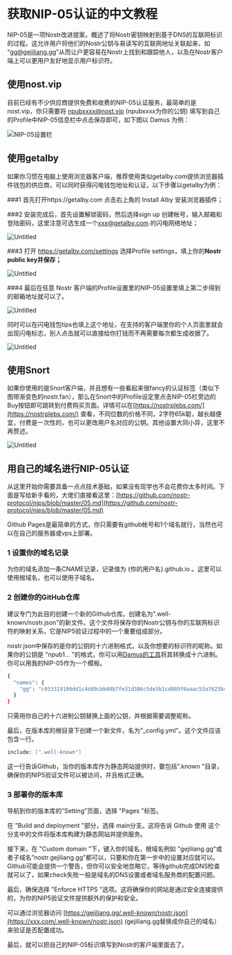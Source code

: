 # 获取NIP-05认证的中文教程

NIP-05是一项Nostr改进提案，概述了将Nostr密钥映射到基于DNS的互联网标识的过程。这允许用户将他们的Nostr公钥与易读写的互联网地址关联起来，如 “gg@gejiliang.gg”从而让户更容易在Nostr上找到和跟踪他人，以及在Nostr客户端上可以更用户友好地显示用户标识符。

## 使用nost.vip

目前已经有不少供应商提供免费和收费的NIP-05认证服务，最简单的是nost.vip，你只需要将 npubxxxx@nost.vip (npubxxxx为你的公钥) 填写到自己的Profile中NIP-05信息栏中点击保存即可，如下图以 Damus 为例：

![NIP-05设置栏](https://nostr.build/i/nostr.build_776d25e68b4f6a47722dfd745f845ba9a3c290296b8b975ced36096bfe66bf5a.png)

## 使用getalby

如果你习惯在电脑上使用浏览器客户端，推荐使用类似getalby.com提供浏览器插件钱包的供应商，可以同时获得闪电钱包地址和认证，以下步骤以getalby为例：

###1 首先打开https://getalby.com 点击右上角的 Install Alby 安装浏览器插件；

###2 安装完成后，首先设置解锁密码，然后选择sign up 创建帐号，输入邮箱和登陆密码，这里注意可选生成一个[xxx@getalby.com](mailto:xxx@getalby.com) 的闪电网络地址；

![Untitled](https://nostr.build/i/nostr.build_40781a8d810c7fc16b3fd5e44647422120ee17b13c26f1bda1c1e0ac4e0f6d45.png)

###3 打开 https://getalby.com/settings 选择Profile settings，填上你的**Nostr public key并保存；**

![Untitled](https://nostr.build/i/nostr.build_006f251663b8b439fdcb37124b8406e67d929b0a1bcd06ab7d60d136da455a2a.png)

###4 最后在任意 Nostr 客户端的Profile设置里的NIP-05设置里填上第二步得到的邮箱地址就可以了。

![Untitled](https://nostr.build/i/nostr.build_d6a08e712e6535552ee994627a4b211eedace448318fa4309c5260675909aa02.png)

同时可以在闪电钱包tips也填上这个地址，在支持的客户端里你的个人页面里就会出现闪电标志，别人点击就可以直接给你打钱而不再需要每次都生成收据了。

![Untitled](https://nostr.build/i/nostr.build_60dde8c5f40205ff2208d9e7b7bffbe878d4509e124ca3bf06d9e6439f5e48b7.png)

## 使用Snort

如果你使用的是Snort客户端，并且想有一些看起来很fancy的认证标签（类似下图带渐变色的nostr.fan），那么在Snort中的Profile设定里点击NIP-05栏旁边的Buy按钮即可跳转到付费购买页面。详情可以在[https://nostrplebs.com/](https://nostrplebs.com/) 查看，不同位数的价格不同，2字符65k聪，越长越便宜，付费是一次性的，也可以更改用户名对应的公钥。其他设置大同小异，这里不再赘述。

![Untitled](https://nostr.build/i/nostr.build_a084a9a3c631f043f0259d4182bce2d3183f9134920efd9077edd7f6a9c32800.png)

## 用自己的域名进行NIP-05认证

从这里开始你需要具备一点点技术基础，如果没有现学也不会花费你太多时间。下面是写给新手看的，大佬们直接看这里：[https://github.com/nostr-protocol/nips/blob/master/05.md](https://github.com/nostr-protocol/nips/blob/master/05.md)

Github Pages是最简单的方式，你只需要有github帐号和1个域名就行，当然也可以在自己的服务器或vps上部署。

### 1 设置你的域名记录

为你的域名添加一条CNAME记录，记录值为 {你的用户名}.github.io 。这里可以使用根域名，也可以使用子域名。

### 2 创建你的GitHub仓库

建议专门为此目的创建一个新的Github仓库。创建名为".well-known/nostr.json"的新文件。这个文件将保存你的Nostr公钥与你的互联网标识符的映射关系，它是NIP5验证过程中的一个重要组成部分。

nostr.json中保存的是你的公钥的十六进制格式，以及你想要的标识符的昵称。如果你的公钥是 "npub1... "的格式，你可以用[Damus的工具](http://damus.io/key)将其转换成十六进制。你可以用我的NIP-05作为一个模板。

```bash
{
  "names": {
    "gg": "c933319100dd1c4dd9cbb40b7fe31d386c5de5b1cd889f6aaac53a7623b48a12"
  }
}
```

只需用你自己的十六进制公钥替换上面的公钥，并根据需要调整昵称。

最后，在版本库的根目录下创建一个新文件，名为"_config.yml"。这个文件应该包含一行。

```bash
include: [".well-known"]
```

这一行告诉Github，当你的版本库作为静态网站提供时，要包括".known "目录，确保你的NIP5验证文件可以被访问，并且格式正确。

### 3 部署你的版本库

导航到你的版本库的”Setting”页面，选择 "Pages "标签。

在 "Build and deployment "部分，选择 main分支。这将告诉 Github 使用 这个分支中的文件将版本库构建为静态网站并提供服务。

接下来，在 "Custom domain "下，键入你的域名，根域名例如 "gejiliang.gg"或者子域名”nostr.gejiliang.gg”都可以，只要和你在第一步中的设置对应就可以。Github可能会提供一个警告，但你可以安全地忽略它，等待github完成DNS检查就可以了，如果check失败一般是域名的DNS设置或者域名服务商的配置问题。

最后，确保选择 "Enforce HTTPS "选项。这将确保你的网站是通过安全连接提供的，为你的NIP5验证文件提供额外的保护和安全。

可以通过浏览器访问 [https://gejiliang.gg/.well-known/nostr.json](https://xxx.com/.well-known/nostr.json) (gejiliang.gg替换成你自己的域名）来验证是否配置成功。

最后，就可以把自己的NIP-05标识填写到Nostr的客户端里面去了。
